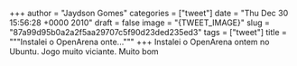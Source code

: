 
+++
author = "Jaydson Gomes"
categories = ["tweet"]
date = "Thu Dec 30 15:56:28 +0000 2010"
draft = false
image = "{TWEET_IMAGE}"
slug = "87a99d95b0a2a2f5aa29707c5f90d23ded235ed3"
tags = ["tweet"]
title = """Instalei o OpenArena onte..."""
+++
Instalei o OpenArena ontem no Ubuntu. Jogo muito viciante. Muito bom
